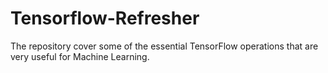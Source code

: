 # Tensorflow-Refresher
The repository cover some of the essential TensorFlow operations that are very useful for Machine Learning.
